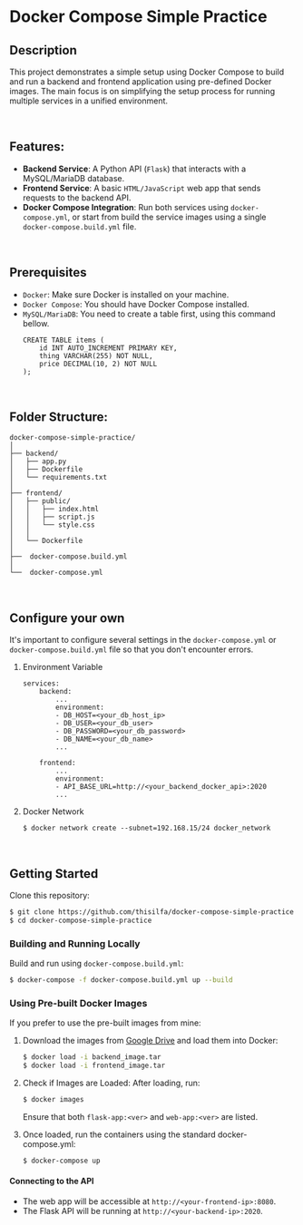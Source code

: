 # Docker Compose Simple Practice

## Description

This project demonstrates a simple setup using Docker Compose to build and run a backend and frontend application using pre-defined Docker images. The main focus is on simplifying the setup process for running multiple services in a unified environment.

<br>

## Features:
- **Backend Service**: A Python API (`Flask`) that interacts with a MySQL/MariaDB database.
- **Frontend Service**: A basic `HTML/JavaScript` web app that sends requests to the backend API.
- **Docker Compose Integration**: Run both services using `docker-compose.yml`, or start from build the service images using a single `docker-compose.build.yml` file.

<br>

## Prerequisites
- `Docker`: Make sure Docker is installed on your machine.
- `Docker Compose`: You should have Docker Compose installed.
- `MySQL/MariaDB`: You need to create a table first, using this command bellow.<br>
    ```mysql
    CREATE TABLE items (
        id INT AUTO_INCREMENT PRIMARY KEY,
        thing VARCHAR(255) NOT NULL,
        price DECIMAL(10, 2) NOT NULL
    );
    ```

<br>

## Folder Structure:
```
docker-compose-simple-practice/
│
├── backend/
│   ├── app.py
│   ├── Dockerfile
│   └── requirements.txt
│
├── frontend/
│   ├── public/
│   │   ├── index.html
│   │   ├── script.js
│   │   └── style.css
│   │
│   └── Dockerfile
│
├──  docker-compose.build.yml
│
└──  docker-compose.yml
```

<br>

## Configure your own
It's important to configure several settings in the `docker-compose.yml` or `docker-compose.build.yml` file so that you don't encounter errors.
1. Environment Variable

    ```
    services:
        backend:
            ...
            environment:
            - DB_HOST=<your_db_host_ip>
            - DB_USER=<your_db_user>
            - DB_PASSWORD=<your_db_password>
            - DB_NAME=<your_db_name>
            ...

        frontend:
            ...
            environment:
            - API_BASE_URL=http://<your_backend_docker_api>:2020
            ...
    ```
2. Docker Network
    ```
    $ docker network create --subnet=192.168.15/24 docker_network
    ```

<br>

## Getting Started
Clone this repository:

```bash
$ git clone https://github.com/thisilfa/docker-compose-simple-practice.git
$ cd docker-compose-simple-practice
```

### Building and Running Locally
Build and run using `docker-compose.build.yml`:
```bash
$ docker-compose -f docker-compose.build.yml up --build
```

### Using Pre-built Docker Images
If you prefer to use the pre-built images from mine:
1. Download the images from [Google Drive](https://drive.google.com/drive/folders/1dEkqAN7nk8oBfyIFm4KGg9lBB-c82Uky?usp=sharing) and load them into Docker:
    ```bash
    $ docker load -i backend_image.tar
    $ docker load -i frontend_image.tar
    ```

2. Check if Images are Loaded: After loading, run:
    ```bash
    $ docker images
    ```
    Ensure that both `flask-app:<ver>` and `web-app:<ver>` are listed.

3. Once loaded, run the containers using the standard docker-compose.yml:
    ```bash
    $ docker-compose up
    ```

#### Connecting to the API
- The web app will be accessible at `http://<your-frontend-ip>:8080`.
- The Flask API will be running at `http://<your-backend-ip>:2020`.


